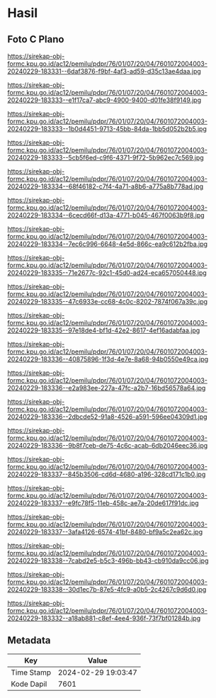 # Hasil

## Foto C Plano

https://sirekap-obj-formc.kpu.go.id/ac12/pemilu/pdpr/76/01/07/20/04/7601072004003-20240229-183331--6daf3876-f9bf-4af3-ad59-d35c13ae4daa.jpg

https://sirekap-obj-formc.kpu.go.id/ac12/pemilu/pdpr/76/01/07/20/04/7601072004003-20240229-183333--e1f17ca7-abc9-4900-9400-d01fe38f9149.jpg

https://sirekap-obj-formc.kpu.go.id/ac12/pemilu/pdpr/76/01/07/20/04/7601072004003-20240229-183333--1b0d4451-9713-45bb-84da-1bb5d052b2b5.jpg

https://sirekap-obj-formc.kpu.go.id/ac12/pemilu/pdpr/76/01/07/20/04/7601072004003-20240229-183333--5cb5f6ed-c9f6-4371-9f72-5b962ec7c569.jpg

https://sirekap-obj-formc.kpu.go.id/ac12/pemilu/pdpr/76/01/07/20/04/7601072004003-20240229-183334--68f46182-c7f4-4a71-a8b6-a775a8b778ad.jpg

https://sirekap-obj-formc.kpu.go.id/ac12/pemilu/pdpr/76/01/07/20/04/7601072004003-20240229-183334--6cecd66f-d13a-4771-b045-467f0063b9f8.jpg

https://sirekap-obj-formc.kpu.go.id/ac12/pemilu/pdpr/76/01/07/20/04/7601072004003-20240229-183334--7ec6c996-6648-4e5d-866c-ea9c612b2fba.jpg

https://sirekap-obj-formc.kpu.go.id/ac12/pemilu/pdpr/76/01/07/20/04/7601072004003-20240229-183335--71e2677c-92c1-45d0-ad24-eca657050448.jpg

https://sirekap-obj-formc.kpu.go.id/ac12/pemilu/pdpr/76/01/07/20/04/7601072004003-20240229-183335--47c6933e-cc68-4c0c-8202-7874f067a39c.jpg

https://sirekap-obj-formc.kpu.go.id/ac12/pemilu/pdpr/76/01/07/20/04/7601072004003-20240229-183335--97e18de4-bf1d-42e2-8617-4ef16adabfaa.jpg

https://sirekap-obj-formc.kpu.go.id/ac12/pemilu/pdpr/76/01/07/20/04/7601072004003-20240229-183336--40875896-1f3d-4e7e-8a68-94b0550e49ca.jpg

https://sirekap-obj-formc.kpu.go.id/ac12/pemilu/pdpr/76/01/07/20/04/7601072004003-20240229-183336--e2a983ee-227a-47fc-a2b7-16bd56578a64.jpg

https://sirekap-obj-formc.kpu.go.id/ac12/pemilu/pdpr/76/01/07/20/04/7601072004003-20240229-183336--2dbcde52-91a8-4526-a591-596ee04309d1.jpg

https://sirekap-obj-formc.kpu.go.id/ac12/pemilu/pdpr/76/01/07/20/04/7601072004003-20240229-183336--9b8f7ceb-de75-4c6c-acab-6db2046eec36.jpg

https://sirekap-obj-formc.kpu.go.id/ac12/pemilu/pdpr/76/01/07/20/04/7601072004003-20240229-183337--845b3506-cd6d-4680-a196-328cd171c1b0.jpg

https://sirekap-obj-formc.kpu.go.id/ac12/pemilu/pdpr/76/01/07/20/04/7601072004003-20240229-183337--e9fc78f5-11eb-458c-ae7a-20de617f91dc.jpg

https://sirekap-obj-formc.kpu.go.id/ac12/pemilu/pdpr/76/01/07/20/04/7601072004003-20240229-183337--3afa4126-6574-41bf-8480-bf9a5c2ea62c.jpg

https://sirekap-obj-formc.kpu.go.id/ac12/pemilu/pdpr/76/01/07/20/04/7601072004003-20240229-183338--7cabd2e5-b5c3-496b-bb43-cb910da9cc06.jpg

https://sirekap-obj-formc.kpu.go.id/ac12/pemilu/pdpr/76/01/07/20/04/7601072004003-20240229-183338--30d1ec7b-87e5-4fc9-a0b5-2c4267c9d6d0.jpg

https://sirekap-obj-formc.kpu.go.id/ac12/pemilu/pdpr/76/01/07/20/04/7601072004003-20240229-183332--a18ab881-c8ef-4ee4-936f-73f7bf01284b.jpg


## Metadata

| Key        | Value               |
| ---------- | ------------------- |
| Time Stamp | 2024-02-29 19:03:47 |
| Kode Dapil | 7601                |



